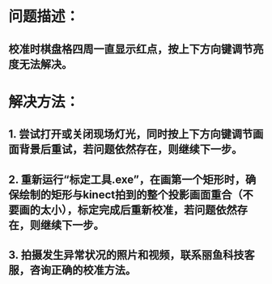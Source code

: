 # 问题描述：
## 校准时棋盘格四周一直显示红点，按上下方向键调节亮度无法解决。
# 解决方法：
## 1. 尝试打开或关闭现场灯光，同时按上下方向键调节画面背景后重试，若问题依然存在，则继续下一步。
## 2. 重新运行“标定工具.exe”，在画第一个矩形时，确保绘制的矩形与kinect拍到的整个投影画面重合（不要画的太小），标定完成后重新校准，若问题依然存在，则继续下一步。
## 3. 拍摄发生异常状况的照片和视频，联系丽鱼科技客服，咨询正确的校准方法。